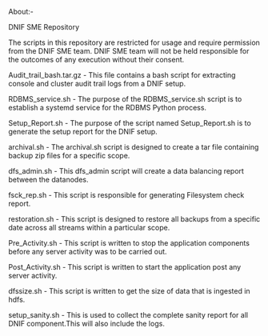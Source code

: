 About:- 

DNIF SME Repository

The scripts in this repository are restricted for usage and require permission from the DNIF SME team. DNIF SME team will not be held responsible for the outcomes of any execution without their consent.

Audit_trail_bash.tar.gz - This file contains a bash script for extracting console and cluster audit trail logs from a DNIF setup.

RDBMS_service.sh - The purpose of the RDBMS_service.sh script is to establish a systemd service for the RDBMS Python process.

Setup_Report.sh - The purpose of the script named Setup_Report.sh is to generate the setup report for the DNIF setup.

archival.sh - The archival.sh script is designed to create a tar file containing backup zip files for a specific scope.

dfs_admin.sh - This dfs_admin script will create a data balancing report between the datanodes.

fsck_rep.sh - This script is responsible for generating Filesystem check report.

restoration.sh - This script is designed to restore all backups from a specific date across all streams within a particular scope.

Pre_Activity.sh - This script is written to stop the application components before any server activity was to be carried out. 

Post_Activity.sh - This script is written to start the application post any server activity. 

dfssize.sh - This script is written to get the size of data that is ingested in hdfs. 

setup_sanity.sh - This is used to collect the complete sanity report for all DNIF component.This will also include the logs.  
